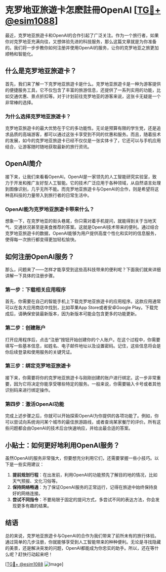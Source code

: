 # 克罗地亚旅遊卡怎麽註冊OpenAI [[TG💪+ @esim1088](https://t.me/s/esim1088)]

最近，克罗地亚旅遊卡和OpenAI的合作引起了广泛关注。作为一个旅行者，如果你对克罗地亚充满向往，又想体验先进的科技服务，那么这篇文章就是为你准备的。我们将一步步教你如何注册并使用OpenAI的服务，让你的克罗地亚之旅更加顺畅和智能化。

## 什么是克罗地亚旅遊卡？

首先，我们来了解一下克罗地亚旅遊卡是什么。克罗地亚旅遊卡是一种为游客提供的便捷服务工具，它不仅包含了丰富的旅游信息，还提供了一系列实用的功能，比如交通优惠、景点折扣等。对于计划前往克罗地亚的游客来说，这张卡无疑是一个非常棒的选择。

### 为什么选择克罗地亚旅遊卡？

克罗地亚旅遊卡的最大优势在于它的多功能性。无论是预算有限的学生党，还是追求品质的高端游客，都可以通过这张卡享受到不同的优惠和服务。而且，随着技术的发展，如今的克罗地亚旅遊卡已经不仅仅是一张实体卡了，它还可以与手机应用结合，让游客随时随地获取最新的旅行资讯。

## OpenAI简介

接下来，让我们来看看OpenAI。OpenAI是一家领先的人工智能研究实验室，致力于开发和推广友好型人工智能。它的技术广泛应用于各种领域，从自然语言处理到图像识别，几乎无所不能。而克罗地亚旅遊卡与OpenAI的合作，则是希望将这种高科技的力量带入到旅行者的日常生活中。

### OpenAI能为克罗地亚旅遊卡带来什么？

想象一下，在克罗地亚的街头巷尾，你只需对着手机提问，就能得到关于当地天气、交通状况甚至是美食推荐的答案。这就是OpenAI技术带来的便利。通过结合克罗地亚旅遊卡的数据，OpenAI能够为用户提供高度个性化和实时的信息服务，使得每一次旅行都变得更加轻松愉快。

## 如何注册OpenAI服务？

那么，问题来了——怎样才能享受到这些高科技带来的便利呢？下面我们就来详细讲解一下具体的注册步骤。

### 第一步：下载相关应用程序

首先，你需要在自己的智能手机上下载克罗地亚旅遊卡的应用程序。这款应用通常可以在各大应用商店中找到，比如苹果App Store或者安卓Google Play。下载完成后，请确保安装最新版本，因为新版本可能会包含更多的功能更新。

### 第二步：创建账户

打开应用程序后，点击“注册”按钮开始创建你的个人账户。在这个过程中，你需要填写一些基本信息，如姓名、电子邮件地址以及设置密码。记住，这些信息将会是你后续登录和使用服务的关键凭证。

### 第三步：绑定克罗地亚旅遊卡

接下来，你需要将你的克罗地亚旅遊卡与刚刚创建的账户进行绑定。这一步非常重要，因为它将决定你能享受哪些特定的服务。一般来说，你需要输入卡号或者其他识别码来进行绑定操作。

### 第四步：激活OpenAI功能

完成上述步骤之后，你就可以开始探索OpenAI为你提供的各项功能了。例如，你可以尝试向系统询问某个城市的最佳旅游路线，或者查询某家餐厅的评价。所有这些问题都会由OpenAI的技术后台快速响应，并给出最合适的答案。

## 小贴士：如何更好地利用OpenAI服务？

虽然OpenAI的服务非常强大，但要想充分利用它们，还需要掌握一些小技巧。以下是一些实用建议：

1. **提前规划行程**：在出发前，利用OpenAI的功能预先了解目的地的情况，比如天气预报、文化习俗等。
2. **保持网络畅通**：为了保证OpenAI服务的正常运行，记得在旅途中始终保持良好的网络连接。
3. **尝试不同指令**：不要局限于固定的提问方式，多尝试不同的表达方法，你会发现更多有趣的结果。

## 结语

总的来说，克罗地亚旅遊卡与OpenAI的合作为我们带来了前所未有的旅行体验。通过简单的几步注册，你就能够享受到人工智能带来的种种便利。无论是寻找隐藏的美景，还是解决突发的问题，OpenAI都能成为你忠实的助手。所以，还在等什么呢？赶快行动起来吧！

[[TG💪+ @esim1088](https://t.me/s/esim1088) ![Image](https://i.postimg.cc/4NQfJmqS/Snipaste-2025-05-13-00-14-12.png)]